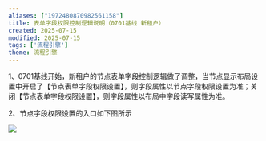 ```yaml
---
aliases: ["1972480870982561158"]
title: 表单字段权限控制逻辑说明（0701基线 新租户）
created: 2025-07-15
modified: 2025-07-15
tags: ['流程引擎']
theme: 流程引擎
---
```


1、0701基线开始，新租户的节点表单字段控制逻辑做了调整，当节点显示布局设置中开启了【节点表单字段权限设置】，则字段属性以节点字段权限设置为准；关闭【节点表单字段权限设置】，则字段属性以布局中字段读写属性为准。

2、节点字段权限设置的入口如下图所示

![](https://myhelpdoc.oss-cn-heyuan.aliyuncs.com/mdimages/3f91221b68768dd7204878632eebbfc1.jpg)

